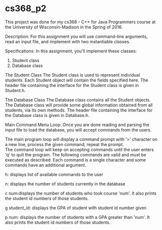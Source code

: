 # cs368_p2

This project was done for my cs368 - C++ for Java Programmers course at the University of Wisconsin-Madison in the Spring of 2016.

Description:
For this assignment you will use command-line arguments, read an input file, and implement with two instantiable classes. 

Specifications:
In this assignment, you'll implement these classes: 
1. Student class
2. Database class

The Student Class
The Student class is used to represent individual students. Each Student object will contain the fields specified here. 
The header file containing the interface for the Student class is given in Student.h. 

The Database Class
The Database class contains all the Student objects. The Database class will provide some global information obtained from all students, 
via its own methods. The header file containing the interface for the Database class is given in Database.h.

Main Command Menu Loop:
Once you are done reading and parsing the input file to load the database, you will accept commands from the users. 

The main program loop will display a command prompt with '>' character on a new line, process the given command, repeat the prompt.  
The command loop will keep on accepting commands until the user enters 'q' to quit the program. The following commands are valid and 
must be executed as described. Each command is a single character and some commands have an additional argument.

h: displays list of available commands to the user

n: displays the number of students currently in the database

c num:displays the number of students who took course 'num'. It also prints the student id numbers of those students.

g student_id: displays the GPA of student with student id number given

p num: displays the number of students with a GPA greater than 'num'. It also prints the student id numbers of those students.
